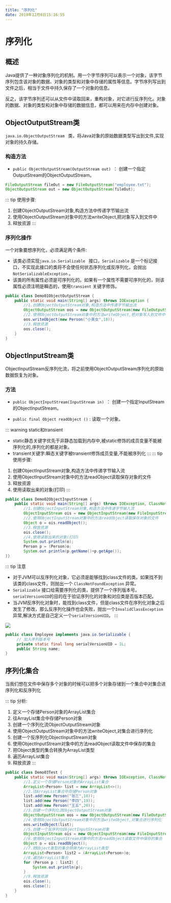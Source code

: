 ```yaml
---
title: "序列化" 
date: 2019年12月6日15:16:55
---
```

# 序列化
## 概述
Java提供了一种对象序列化的机制。用一个字节序列可以表示一个对象，该字节序列包含该对象的数据、对象的类型和对象中存储的属性等信息。字节序列写出到文件之后，相当于文件中持久保存了一个对象的信息。 

反之，该字节序列还可以从文件中读取回来，重构对象，对它进行反序列化。对象的数据、对象的类型和对象中存储的数据信息，都可以用来在内存中创建对象。
## ObjectOutputStream类
`java.io.ObjectOutputStream ` 类，将Java对象的原始数据类型写出到文件,实现对象的持久存储。
### 构造方法
* `public ObjectOutputStream(OutputStream out) `： 创建一个指定OutputStream的ObjectOutputStream。
  
```java
FileOutputStream fileOut = new FileOutputStream("employee.txt");
ObjectOutputStream out = new ObjectOutputStream(fileOut);
```
::: tip 使用步骤:
1. 创建ObjectOutputStream对象,构造方法中传递字节输出流
2. 使用ObjectOutputStream对象中的方法writeObject,把对象写入到文件中
3. 释放资源
:::

### 序列化操作
 一个对象要想序列化，必须满足两个条件:
* 该类必须实现`java.io.Serializable ` 接口，`Serializable` 是一个标记接口，不实现此接口的类将不会使任何状态序列化或反序列化，会抛出`NotSerializableException` 。
* 该类的所有属性必须是可序列化的。如果有一个属性不需要可序列化的，则该属性必须注明是瞬态的，使用`transient` 关键字修饰。

```java
public class Demo01ObjectOutputStream {
    public static void main(String[] args) throws IOException {
        //1.创建ObjectOutputStream对象,构造方法中传递字节输出流
        ObjectOutputStream oos = new ObjectOutputStream(new FileOutputStream("10_IO\\person.txt"));
        //2.使用ObjectOutputStream对象中的方法writeObject,把对象写入到文件中
        oos.writeObject(new Person("小美女",18));
        //3.释放资源
        oos.close();
    }
}
```
## ObjectInputStream类
ObjectInputStream反序列化流，将之前使用ObjectOutputStream序列化的原始数据恢复为对象。 

### 方法
* `public ObjectInputStream(InputStream in) `： 创建一个指定InputStream的ObjectInputStream。
- `public final Object readObject ()` : 读取一个对象。

::: warning static和transient
- static静态关键字优先于非静态加载到内存中,被static修饰的成员变量不能被序列化的,序列化的都是对象。
- transient关键字:瞬态关键字被transient修饰成员变量,不能被序列化
:::
::: tip 使用步骤:
1. 创建ObjectInputStream对象,构造方法中传递字节输入流
2. 使用ObjectInputStream对象中的方法readObject读取保存对象的文件
3. 释放资源
4. 使用读取出来的对象(打印)
:::

```java
public class Demo02ObjectInputStream {
    public static void main(String[] args) throws IOException, ClassNotFoundException {
        //1.创建ObjectInputStream对象,构造方法中传递字节输入流
        ObjectInputStream ois = new ObjectInputStream(new FileInputStream("10_IO\\person.txt"));
        //2.使用ObjectInputStream对象中的方法readObject读取保存对象的文件
        Object o = ois.readObject();
        //3.释放资源
        ois.close();
        //4.使用读取出来的对象(打印)
        System.out.println(o);
        Person p = (Person)o;
        System.out.println(p.getName()+p.getAge());
}}
```

::: tip 注意 
- 对于JVM可以反序列化对象，它必须是能够找到class文件的类。如果找不到该类的class文件，则抛出一个 `ClassNotFoundException` 异常。 
- `Serializable` 接口给需要序列化的类，提供了一个序列版本号。`serialVersionUID`的目的在于验证序列化的对象和对应类是否版本匹配。
- 当JVM反序列化对象时，能找到class文件，但是class文件在序列化对象之后发生了修改，那么反序列化操作也会失败，抛出一个`InvalidClassException`异常,解决方式是自己定义一个`serialVersionUID`。
:::

![](http://ww1.sinaimg.cn/large/007Rnr4nly1g9n223pyf9j319h0i34ag.jpg)

```java
public class Employee implements java.io.Serializable {
     // 加入序列版本号
     private static final long serialVersionUID = 1L;
     public String name;
}
```

## 序列化集合
当我们想在文件中保存多个对象的时候可以把多个对象存储到一个集合中对集合进序列化和反序列化

::: tip 分析:
1. 定义一个存储Person对象的ArrayList集合
2. 往ArrayList集合中存储Person对象
3. 创建一个序列化流ObjectOutputStream对象
4. 使用ObjectOutputStream对象中的方法writeObject,对集合进行序列化
5. 创建一个反序列化ObjectInputStream对象
6. 使用ObjectInputStream对象中的方法readObject读取文件中保存的集合
7. 把Object类型的集合转换为ArrayList类型
8. 遍历ArrayList集合
9. 释放资源
:::

```java
public class Demo03Test {
    public static void main(String[] args) throws IOException, ClassNotFoundException {
        //1.定义一个存储Person对象的ArrayList集合
        ArrayList<Person> list = new ArrayList<>();
        //2.往ArrayList集合中存储Person对象
        list.add(new Person("张三",18));
        list.add(new Person("李四",19));
        list.add(new Person("王五",20));
        //3.创建一个序列化流ObjectOutputStream对象
        ObjectOutputStream oos = new ObjectOutputStream(new FileOutputStream("10_IO\\list.txt"));
        //4.使用ObjectOutputStream对象中的方法writeObject,对集合进行序列化
        oos.writeObject(list);
        //5.创建一个反序列化ObjectInputStream对象
        ObjectInputStream ois = new ObjectInputStream(new FileInputStream("10_IO\\list.txt"));
        //6.使用ObjectInputStream对象中的方法readObject读取文件中保存的集合
        Object o = ois.readObject();
        //7.把Object类型的集合转换为ArrayList类型
        ArrayList<Person> list2 = (ArrayList<Person>)o;
        //8.遍历ArrayList集合
        for (Person p : list2) {
            System.out.println(p);
        }
        //9.释放资源
        ois.close();
        oos.close();
    }
}
```